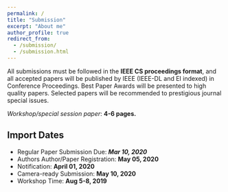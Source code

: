 ```yaml
---
permalink: /
title: "Submission"
excerpt: "About me"
author_profile: true
redirect_from: 
  - /submission/
  - /submission.html
---
```


All submissions must be followed in the **IEEE CS proceedings format**, and all accepted papers will be published by IEEE (IEEE-DL and EI indexed) in Conference Proceedings. Best Paper Awards will be presented to high quality papers. Selected papers will be recommended to prestigious journal special issues.

_Workshop/special session paper_: **4-6 pages.**

## Import Dates

* Regular Paper Submission Due: _**Mar 10, 2020**_
* Authors Author/Paper Registration: **May 05, 2020**
* Notification: **April 01, 2020**
* Camera-ready Submission: **May 10, 2020**
* Workshop Time: **Aug 5-8, 2019**